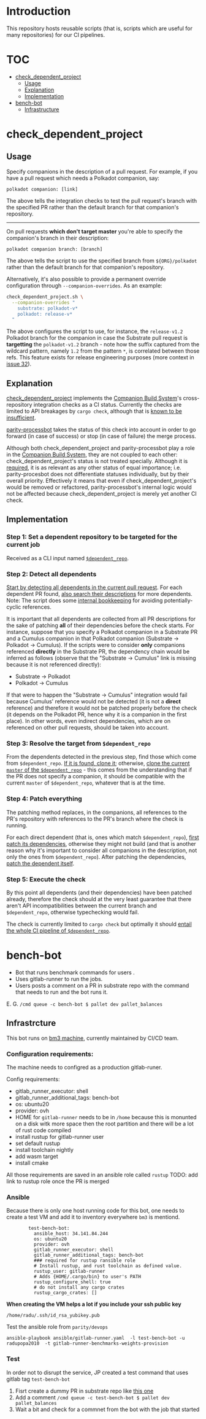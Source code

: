 # Introduction

This repository hosts reusable scripts (that is, scripts which are useful for
many repositories) for our CI pipelines.

# TOC

- [check_dependent_project](#check_dependent_project)
  - [Usage](#check_dependent_project-usage)
  - [Explanation](#check_dependent_project-explanation)
  - [Implementation](#check_dependent_project-implementation)
- [bench-bot](#bench_bot)
  - [Infrastructure](#bench_bot_infra)

# check_dependent_project <a name="check_dependent_project"></a>

## Usage <a name="check_dependent_project-usage"></a>

Specify companions in the description of a pull request. For example, if you
have a pull request which needs a Polkadot companion, say:

```
polkadot companion: [link]
```

The above tells the integration checks to test the pull request's branch with
the specified PR rather than the default branch for that companion's repository.

---

On pull requests **which don't target master** you're able to specify the
companion's branch in their description:

```
polkadot companion branch: [branch]
```

The above tells the script to use the specified branch from `${ORG}/polkadot`
rather than the default branch for that companion's repository.

Alternatively, it's also possible to provide a permanent override configuration
through `--companion-overrides`. As an example:

```bash
check_dependent_project.sh \
  --companion-overrides "
    substrate: polkadot-v*
    polkadot: release-v*
  "
```

The above configures the script to use, for instance, the `release-v1.2`
Polkadot branch for the companion in case the Substrate pull request is
**targetting** the `polkadot-v1.2` branch - note how the suffix captured from
the wildcard pattern, namely `1.2` from the pattern `*`, is correlated between
those refs. This feature exists for release engineering purposes (more context
in [issue 32](https://github.com/paritytech/pipeline-scripts/issues/32)).

## Explanation <a name="check_dependent_project-explanation"></a>

[check_dependent_project](./check_dependent_project.sh) implements the
[Companion Build System](https://github.com/paritytech/parity-processbot/issues/327)'s
cross-repository integration checks as a CI status. Currently the checks are
limited to API breakages by `cargo check`, although that is
[known to be insufficient](https://github.com/paritytech/ci_cd/issues/234).

[parity-processbot](https://github.com/paritytech/parity-processbot) takes the
status of this check into account in order to go forward (in case of success) or
stop (in case of failure) the merge process.

Although both check_dependent_project and parity-processbot play a role in the
[Companion Build System](https://github.com/paritytech/parity-processbot/issues/327),
they are not coupled to each other: check_dependent_project's status is not
treated specially. Although it is
[required](https://github.com/paritytech/parity-processbot#1-required), it is as
relevant as any other status of equal importance; i.e. parity-procesbot does not
differentiate statuses individually, but by their overall priority. Effectively
it means that even if check_dependent_project's would be removed or refactored,
parity-processbot's internal logic would not be affected because
check_dependent_project is merely yet another CI check.

## Implementation <a name="check_dependent_project-implementation"></a>

### Step 1: Set a dependent repository to be targeted for the current job

Received as a CLI input named
[`$dependent_repo`](https://github.com/paritytech/pipeline-scripts/blob/f84c9cc35a2db11b1b77c21ff9a49f47ec31b298/check_dependent_project.sh#L36).

### Step 2: Detect all dependents

[Start by detecting all dependents in the current pull request](https://github.com/paritytech/pipeline-scripts/blob/f84c9cc35a2db11b1b77c21ff9a49f47ec31b298/check_dependent_project.sh#L385-L388).
For each dependent PR found,
[also search their descriptions](https://github.com/paritytech/pipeline-scripts/blob/f84c9cc35a2db11b1b77c21ff9a49f47ec31b298/check_dependent_project.sh#L277)
for more dependents. Note: The script does some
[internal bookkeeping](https://github.com/paritytech/pipeline-scripts/blob/f84c9cc35a2db11b1b77c21ff9a49f47ec31b298/check_dependent_project.sh#L203)
for avoiding potentially-cyclic references.

It is important that all dependents are collected from all PR descriptions for
the sake of patching **all** of their dependencies before the check starts. For
instance, suppose that you specify a Polkadot companion in a Substrate PR and a
Cumulus companion in that Polkadot companion (Substrate -> Polkadot -> Cumulus).
If the scripts were to consider **only** companions referenced **directly** in
the Substrate PR, the dependency chain would be inferred as follows (observe
that the "Substrate -> Cumulus" link is missing because it is not referenced
directly):

- Substrate -> Polkadot
- Polkadot -> Cumulus

If that were to happen the "Substrate -> Cumulus" integration would fail because
Cumulus' reference would not be detected (it is not a **direct** reference) and
therefore it would not be patched properly before the check (it depends on the
Polkadot PR, hence why it is a companion in the first place). In other words,
even indirect dependencies, which are on referenced on other pull requests,
should be taken into account.

### Step 3: Resolve the target from `$dependent_repo`

From the dependents detected in the previous step, find those which come from
`$dependent_repo`.
[If it is found, clone it](https://github.com/paritytech/pipeline-scripts/blob/f84c9cc35a2db11b1b77c21ff9a49f47ec31b298/check_dependent_project.sh#L250);
otherwise,
[clone the current `master` of the `$dependent_repo`](https://github.com/paritytech/pipeline-scripts/blob/f84c9cc35a2db11b1b77c21ff9a49f47ec31b298/check_dependent_project.sh#L392) -
this comes from the understanding that if the PR does not specify a companion,
it should be compatible with the current `master` of `$dependent_repo`, whatever
that is at the time.

### Step 4: Patch everything

The patching method replaces, in the companions, all references to the PR's
repository with references to the PR's branch where the check is running.

For each direct dependent (that is, ones which match `$dependent_repo`),
[first patch its dependencies](https://github.com/paritytech/pipeline-scripts/blob/f84c9cc35a2db11b1b77c21ff9a49f47ec31b298/check_dependent_project.sh#L339),
otherwise they might not build (and that is another reason why it's important to
consider all companions in the description, not only the ones from
`$dependent_repo`). After patching the dependencies,
[patch the dependent itself](https://github.com/paritytech/pipeline-scripts/blob/f84c9cc35a2db11b1b77c21ff9a49f47ec31b298/check_dependent_project.sh#L353).

### Step 5: Execute the check

By this point all dependents (and their dependencies) have been patched already,
therefore the check should at the very least guarantee that there aren't API
incompatibilities between the current branch and `$dependent_repo`, otherwise
typechecking would fail.

The check is currently limited to `cargo check` but optimally it should
[entail the whole CI pipeline of `$dependent_repo`](https://github.com/paritytech/ci_cd/issues/234).

# bench-bot <a name="bench_bot"></a>
  - Bot that runs benchmark commands for users .
  - Uses gitlab-runner to run the jobs.
  - Users posts a comment on a PR in substrate repo  with the command that needs to run and the bot runs it.

  E. G. `/cmd queue -c bench-bot $ pallet dev pallet_balances`

## Infrastrcture <a name="#bench_bot_infra"></a>

This bot runs on [bm3 machine](https://gitlab.parity.io/parity/devops/-/blob/master/inventory.yaml#L485),
currently maintained by CI/CD team.

### Configuration requirements:
The machine needs to configred as a production gitlab-runer.

Config requirements:
  * gitlab_runner_executor: shell
  * gitlab_runner_additional_tags: bench-bot
  * os: ubuntu20
  * provider: ovh
  * HOME for `gitlab-runner` needs to  be in `/home` because this is monunted on a disk witk more space then the root partition
and there will be a lot of rust code compiled
  * install rustup for gitlab-runner user
  * set default rustup
  * install toolchain nightly
  * add wasm target
  * install cmake

All those requirements are saved in an ansible role called `rustup`
TODO: add link to rustup role once the PR is merged

### Ansible
Because there is only one host running code for this bot, one needs to create
a test VM and add it to inventory everywhere `bm3` is mentiond.

```
        test-bench-bot:
          ansible_host: 34.141.84.244
          os: ubuntu20
          provider: ovh
          gitlab_runner_executor: shell
          gitlab_runner_additional_tags: bench-bot
          ### required for rustup ransible role
          # Install rustup, and rust toolchain as defined value.
          rustup_user: gitlab-runner
          # Adds {HOME/.cargo/bin} to user's PATH
          rustup_configure_shell: true
          # do not install any cargo crates
          rustup_cargo_crates: []
```

**When creating the VM helps a lot if you include your ssh public key**
```
/home/radu/.ssh/id_rsa_yubikey.pub
```

Test the ansible role from `parity/devops`
```
ansible-playbook ansible/gitlab-runner.yaml  -l test-bench-bot -u radupopa2010  -t gitlab-runner-benchmarks-weights-provision
```

### Test

In order not to disrupt the service, JP created a test command that uses gitlab tag `test-bench-bot`

1. Fisrt create a dummy PR in substrate repo like [this one](https://github.com/paritytech/substrate/pull/11566)
2. Add a comment `/cmd queue -c test-bench-bot $ pallet dev pallet_balances`
3. Wait a bit and check for a commnet from the bot with the job that started

